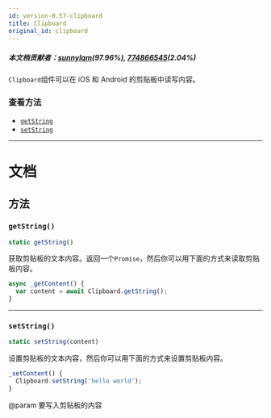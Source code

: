 ```yaml
---
id: version-0.57-clipboard
title: Clipboard
original_id: clipboard
---
```


##### 本文档贡献者：[sunnylqm](https://github.com/search?q=sunnylqm%40qq.com+in%3Aemail&type=Users)(97.96%), [774866545](https://github.com/search?q=774866545%40qq.com+in%3Aemail&type=Users)(2.04%)

`Clipboard`组件可以在 iOS 和 Android 的剪贴板中读写内容。

### 查看方法

- [`getString`](clipboard.md#getstring)
- [`setString`](clipboard.md#setstring)

---

# 文档

## 方法

### `getString()`

```javascript
static getString()
```

获取剪贴板的文本内容。返回一个`Promise`，然后你可以用下面的方式来读取剪贴板内容。

```javascript
async _getContent() {
  var content = await Clipboard.getString();
}
```

---

### `setString()`

```javascript
static setString(content)
```

设置剪贴板的文本内容，然后你可以用下面的方式来设置剪贴板内容。

```javascript
_setContent() {
  Clipboard.setString('hello world');
}
```

@param 要写入剪贴板的内容

